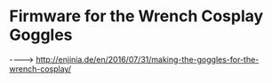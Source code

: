 # Firmware for the Wrench Cosplay Goggles

----> http://enjinia.de/en/2016/07/31/making-the-goggles-for-the-wrench-cosplay/

